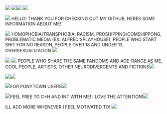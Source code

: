 
![](https://media.discordapp.net/attachments/1175264391260815445/1201459045484200007/be2e9f4738ab42f661833c3cb328b7a9.jpg?ex=65c9e4ee&is=65b76fee&hm=6d2e8aa86b61144cdd31cf59950887f10215774aedaf88d3d1b20c88f214079a&)
![](https://media.discordapp.net/attachments/1175264391260815445/1201462195402313768/output-onlinegiftools_5.gif?ex=65c9e7dd&is=65b772dd&hm=16db22dfe7d9800a88b4438fbf9731bda5af90e65e365b8514562c607ad86309&)![](https://media.discordapp.net/attachments/1175264391260815445/1194263460826062848/Untitled1157_20240109045630.png?ex=65c22c85&is=65afb785&hm=55b0427da845fca2e50bd86f7d141073cbb8ef05279944e9f5a422998dc3db2a&)
![](https://media.discordapp.net/attachments/1175264391260815445/1201465905717182494/94d526bf_1.gif?ex=65c9eb52&is=65b77652&hm=7c134b978749e4acefd8d7e8f0a58174eb8511c88820c0e2375b78813fd05bbf&)

![](https://media.discordapp.net/attachments/1175264391260815445/1201473239235432498/IMG_9545.gif?ex=65c9f226&is=65b77d26&hm=3a9327deeada68be5f75864ff6d584abee4d272b3fe119f82ef937208b56c496&) HELLO! THANK YOU FOR CHECKING OUT MY GITHUB, HERES SOME INFORMATION ABOUT ME!

![](https://media.discordapp.net/attachments/1175264391260815445/1201468019210199060/output-onlinegiftools_6.gif?ex=65c9ed49&is=65b77849&hm=056d) HOMOPHOBIA/TRANSPHOBIA, RACISM, PROSHIPPING/COMSHIPPONG, PROBLEMATIC MEDIA (EX: ALFRED'SPLAYHOUSE), PEOPLE WHO START SHIT FOR NO REASON, PEOPLE OVER 18 AND UNDER 13, OVERSEXUALIZATION ![](https://media.discordapp.net/attachments/1175264391260815445/1201473238685982740/F42D92E9-7A75-4274-8F0F-656AEE97A652.gif?ex=65c9f226&is=65b77d26&hm=8153a4001b5669c93a8d33759f189cffdc09df8161cbebccce122fb3b1aa6426&)

![](https://media.discordapp.net/attachments/1175264391260815445/1201466324883361853/fbfb78a75cf06860b1a3904f7bd557d2.gif?ex=65c9ebb6&is=65b776b6&hm=e66030694d9ec4725bb79cf300cd4ca5665a297e357ff15e09b0b9e22ecd6981&) ![](
https://media.discordapp.net/attachments/1175264391260815445/1201471368332595210/output-onlinegiftools_7.gif?ex=65c9f068&is=65b77b68&hm=870054d41b8303e1c7950f86e56603f614ca2c9342c33f7b169aecb965ed1420&) PEOPLE WHO SHARE THE SAME FANDOMS AND AGE-RANGE AS ME, COOL PEOPLE, ARTISTS, OTHER NEURODIVERGENTS AND FICTKINS![](https://media.discordapp.net/attachments/1175264391260815445/1201473238685982740/F42D92E9-7A75-4274-8F0F-656AEE97A652.gif?ex=65c9f226&is=65b77d26&hm=8153a4001b5669c93a8d33759f189cffdc09df8161cbebccce122fb3b1aa6426&)

![](https://media.discordapp.net/attachments/1175264391260815445/1201465906027569242/76c8434e.gif?ex=65c9eb52&is=65b77652&hm=80ad50389e32be7701dcaa918e305e9747b71801ff99f9de823677610c349648&)![](https://media.discordapp.net/attachments/1175264391260815445/1201465906027569242/76c8434e.gif?ex=65c9eb52&is=65b77652&hm=80ad50389e32be7701dcaa918e305e9747b71801ff99f9de823677610c349648&)

![](https://media.discordapp.net/attachments/1175264391260815445/1201473238090403872/4A6FF52C-ACF9-4DD1-A870-C89E2447ACD8.gif?ex=65c9f226&is=65b77d26&hm=954aa775a91092860620acb3b4e1524b62910b2339f0fd0a37dfeeaebc5d3987&)FOR PONYTOWN USERS![](https://media.discordapp.net/attachments/1175264391260815445/1201473238090403872/4A6FF52C-ACF9-4DD1-A870-C89E2447ACD8.gif?ex=65c9f226&is=65b77d26&hm=954aa775a91092860620acb3b4e1524b62910b2339f0fd0a37dfeeaebc5d3987&)

![](https://media.discordapp.net/attachments/1175264391260815445/1201473239659073586/f87b272a.gif?ex=65c9f226&is=65b77d26&hm=62bc6715ffe8ce1e401a246ab917caeb9bdc063a80afaf5b75d66ef481abf35d&)FEEL FREE TO C+H AND INT WITH ME! I LOVE THE ATTENTION!![](https://media.discordapp.net/attachments/1175264391260815445/1201473239659073586/f87b272a.gif?ex=65c9f226&is=65b77d26&hm=62bc6715ffe8ce1e401a246ab917caeb9bdc063a80afaf5b75d66ef481abf35d&) 

ILL ADD MORE WHENEVER I FEEL MOTIVATED TO!
![](https://media.discordapp.net/attachments/1175264391260815445/1194243777158729789/tumblr_4eb1e0c966592ad65d75cfc6a1328b1d_5a520570_2048.png?ex=65c21a30&is=65afa530&hm=383cfa839b032c8d6d9659fc80987e6ba6ce4bf356c7293b842d6973f1eb6abd&)

